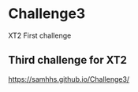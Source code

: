 # Challenge3
 XT2 First challenge

## Third challenge for XT2

https://samhhs.github.io/Challenge3/

